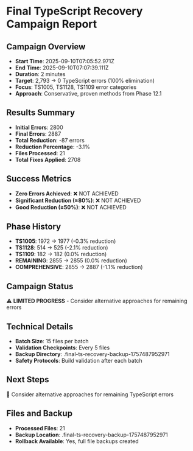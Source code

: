 # Final TypeScript Recovery Campaign Report

## Campaign Overview
- **Start Time**: 2025-09-10T07:05:52.971Z
- **End Time**: 2025-09-10T07:07:39.111Z
- **Duration**: 2 minutes
- **Target**: 2,793 → 0 TypeScript errors (100% elimination)
- **Focus**: TS1005, TS1128, TS1109 error categories
- **Approach**: Conservative, proven methods from Phase 12.1

## Results Summary
- **Initial Errors**: 2800
- **Final Errors**: 2887
- **Total Reduction**: -87 errors
- **Reduction Percentage**: -3.1%
- **Files Processed**: 21
- **Total Fixes Applied**: 2708

## Success Metrics
- **Zero Errors Achieved**: ❌ NOT ACHIEVED
- **Significant Reduction (≥80%)**: ❌ NOT ACHIEVED
- **Good Reduction (≥50%)**: ❌ NOT ACHIEVED

## Phase History
- **TS1005**: 1972 → 1977 (-0.3% reduction)
- **TS1128**: 514 → 525 (-2.1% reduction)
- **TS1109**: 182 → 182 (0.0% reduction)
- **REMAINING**: 2855 → 2855 (0.0% reduction)
- **COMPREHENSIVE**: 2855 → 2887 (-1.1% reduction)

## Campaign Status
⚠️ **LIMITED PROGRESS** - Consider alternative approaches for remaining errors

## Technical Details
- **Batch Size**: 15 files per batch
- **Validation Checkpoints**: Every 5 files
- **Backup Directory**: .final-ts-recovery-backup-1757487952971
- **Safety Protocols**: Build validation after each batch

## Next Steps
🔄 Consider alternative approaches for remaining TypeScript errors

## Files and Backup
- **Processed Files**: 21
- **Backup Location**: .final-ts-recovery-backup-1757487952971
- **Rollback Available**: Yes, full file backups created
